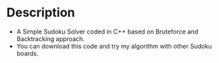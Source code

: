 # Description
- A Simple Sudoku Solver coded in C++ based on Bruteforce and Backtracking approach. 
- You can download this code and try my algorithm with other Sudoku boards.
